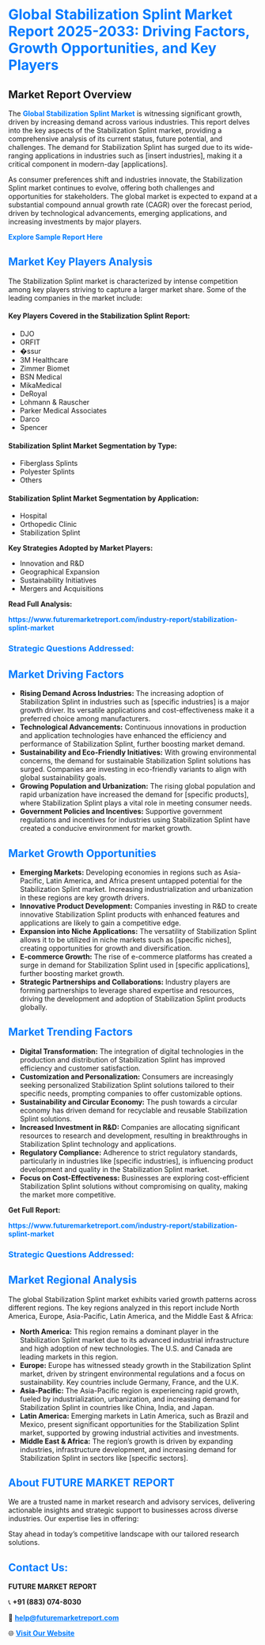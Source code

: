 <h1 style="color: #007BFF;">Global Stabilization Splint Market Report 2025-2033: Driving Factors, Growth Opportunities, and Key Players</h1>

<section id="overview">
<h2>Market Report Overview</h2>
<p>The <a href="https://www.futuremarketreport.com/industry-report/stabilization-splint-market" style="color: #007BFF; text-decoration: none;"><strong>Global Stabilization Splint Market</strong></a> is witnessing significant growth, driven by increasing demand across various industries. This report delves into the key aspects of the Stabilization Splint market, providing a comprehensive analysis of its current status, future potential, and challenges. The demand for Stabilization Splint has surged due to its wide-ranging applications in industries such as [insert industries], making it a critical component in modern-day [applications].</p>
<p>As consumer preferences shift and industries innovate, the Stabilization Splint market continues to evolve, offering both challenges and opportunities for stakeholders. The global market is expected to expand at a substantial compound annual growth rate (CAGR) over the forecast period, driven by technological advancements, emerging applications, and increasing investments by major players.</p>
</section>

<section id="overview">
<p><a href="https://www.futuremarketreport.com/request-sample/reportId=122575" style="color: #007BFF; text-decoration: none;"><strong>Explore Sample Report Here</strong></a></p>
</section>

<section id="key-players">
<h2 style="color: #007BFF;">Market Key Players Analysis</h2>
<p>The Stabilization Splint market is characterized by intense competition among key players striving to capture a larger market share. Some of the leading companies in the market include:</p>
<h4>Key Players Covered in the Stabilization Splint Report:</h4>
<ul><li>DJO</li><li>ORFIT</li><li>�ssur</li><li>3M Healthcare</li><li>Zimmer Biomet</li><li>BSN Medical</li><li>MikaMedical</li><li>DeRoyal</li><li>Lohmann &amp; Rauscher</li><li>Parker Medical Associates</li><li>Darco</li><li>Spencer</li></ul>
<h4>Stabilization Splint Market Segmentation by Type:</h4>
<ul><li>Fiberglass Splints</li><li>Polyester Splints</li><li>Others</li></ul>

<h4>Stabilization Splint Market Segmentation by Application:</h4>
<ul><li>Hospital</li><li>Orthopedic Clinic</li><li>Stabilization Splint</li></ul>
<p><strong>Key Strategies Adopted by Market Players:</strong></p>
<ul>
<li>Innovation and R&D</li>
<li>Geographical Expansion</li>
<li>Sustainability Initiatives</li>
<li>Mergers and Acquisitions</li>
</ul>
</section>

<section>
<p><strong>Read Full Analysis: </strong></p><a href="https://www.futuremarketreport.com/industry-report/stabilization-splint-market" style="color: #007BFF; text-decoration: none;"><strong>https://www.futuremarketreport.com/industry-report/stabilization-splint-market</strong></a>
<h3 style="color: #007BFF;">Strategic Questions Addressed:</h3>
</section>

<section id="driving-factors">
<h2 style="color: #007BFF;">Market Driving Factors</h2>
<ul>
<li><strong>Rising Demand Across Industries:</strong> The increasing adoption of Stabilization Splint in industries such as [specific industries] is a major growth driver. Its versatile applications and cost-effectiveness make it a preferred choice among manufacturers.</li>
<li><strong>Technological Advancements:</strong> Continuous innovations in production and application technologies have enhanced the efficiency and performance of Stabilization Splint, further boosting market demand.</li>
<li><strong>Sustainability and Eco-Friendly Initiatives:</strong> With growing environmental concerns, the demand for sustainable Stabilization Splint solutions has surged. Companies are investing in eco-friendly variants to align with global sustainability goals.</li>
<li><strong>Growing Population and Urbanization:</strong> The rising global population and rapid urbanization have increased the demand for [specific products], where Stabilization Splint plays a vital role in meeting consumer needs.</li>
<li><strong>Government Policies and Incentives:</strong> Supportive government regulations and incentives for industries using Stabilization Splint have created a conducive environment for market growth.</li>
</ul>
</section>

<section id="growth-opportunities">
<h2 style="color: #007BFF;">Market Growth Opportunities</h2>
<ul>
<li><strong>Emerging Markets:</strong> Developing economies in regions such as Asia-Pacific, Latin America, and Africa present untapped potential for the Stabilization Splint market. Increasing industrialization and urbanization in these regions are key growth drivers.</li>
<li><strong>Innovative Product Development:</strong> Companies investing in R&D to create innovative Stabilization Splint products with enhanced features and applications are likely to gain a competitive edge.</li>
<li><strong>Expansion into Niche Applications:</strong> The versatility of Stabilization Splint allows it to be utilized in niche markets such as [specific niches], creating opportunities for growth and diversification.</li>
<li><strong>E-commerce Growth:</strong> The rise of e-commerce platforms has created a surge in demand for Stabilization Splint used in [specific applications], further boosting market growth.</li>
<li><strong>Strategic Partnerships and Collaborations:</strong> Industry players are forming partnerships to leverage shared expertise and resources, driving the development and adoption of Stabilization Splint products globally.</li>
</ul>
</section>

<section id="trending-factors">
<h2 style="color: #007BFF;">Market Trending Factors</h2>
<ul>
<li><strong>Digital Transformation:</strong> The integration of digital technologies in the production and distribution of Stabilization Splint has improved efficiency and customer satisfaction.</li>
<li><strong>Customization and Personalization:</strong> Consumers are increasingly seeking personalized Stabilization Splint solutions tailored to their specific needs, prompting companies to offer customizable options.</li>
<li><strong>Sustainability and Circular Economy:</strong> The push towards a circular economy has driven demand for recyclable and reusable Stabilization Splint solutions.</li>
<li><strong>Increased Investment in R&D:</strong> Companies are allocating significant resources to research and development, resulting in breakthroughs in Stabilization Splint technology and applications.</li>
<li><strong>Regulatory Compliance:</strong> Adherence to strict regulatory standards, particularly in industries like [specific industries], is influencing product development and quality in the Stabilization Splint market.</li>
<li><strong>Focus on Cost-Effectiveness:</strong> Businesses are exploring cost-efficient Stabilization Splint solutions without compromising on quality, making the market more competitive.</li>
</ul>
</section>

<section>
<p><strong>Get Full Report: </strong></p><a href="https://www.futuremarketreport.com/industry-report/stabilization-splint-market" style="color: #007BFF; text-decoration: none;"><strong>https://www.futuremarketreport.com/industry-report/stabilization-splint-market</strong></a>
<h3 style="color: #007BFF;">Strategic Questions Addressed:</h3>
</section>


<section id="regional-analysis">
<h2 style="color: #007BFF;">Market Regional Analysis</h2>
<p>The global Stabilization Splint market exhibits varied growth patterns across different regions. The key regions analyzed in this report include North America, Europe, Asia-Pacific, Latin America, and the Middle East & Africa:</p>
<ul>
<li><strong>North America:</strong> This region remains a dominant player in the Stabilization Splint market due to its advanced industrial infrastructure and high adoption of new technologies. The U.S. and Canada are leading markets in this region.</li>
<li><strong>Europe:</strong> Europe has witnessed steady growth in the Stabilization Splint market, driven by stringent environmental regulations and a focus on sustainability. Key countries include Germany, France, and the U.K.</li>
<li><strong>Asia-Pacific:</strong> The Asia-Pacific region is experiencing rapid growth, fueled by industrialization, urbanization, and increasing demand for Stabilization Splint in countries like China, India, and Japan.</li>
<li><strong>Latin America:</strong> Emerging markets in Latin America, such as Brazil and Mexico, present significant opportunities for the Stabilization Splint market, supported by growing industrial activities and investments.</li>
<li><strong>Middle East & Africa:</strong> The region’s growth is driven by expanding industries, infrastructure development, and increasing demand for Stabilization Splint in sectors like [specific sectors].</li>
</ul>
</section>

<footer>
<h2 style="color: #007BFF;">About FUTURE MARKET REPORT</h2>
<p>We are a trusted name in market research and advisory services, delivering actionable insights and strategic support to businesses across diverse industries. Our expertise lies in offering:</p>

<p>Stay ahead in today’s competitive landscape with our tailored research solutions.</p>

<h2 style="color: #007BFF;">Contact Us:</h2>
<p><strong>FUTURE MARKET REPORT</strong></p>
<p>📞 <strong>+91 (883) 074-8030</strong></p>
<p>📧 <strong><a href="mailto:help@futuremarketreport.com" style="color: #007BFF;">help@futuremarketreport.com</a></strong></p>
<p>🌐 <strong><a href="https://www.futuremarketreport.com/" style="color: #007BFF;">Visit Our Website</a></strong></p>
</footer>